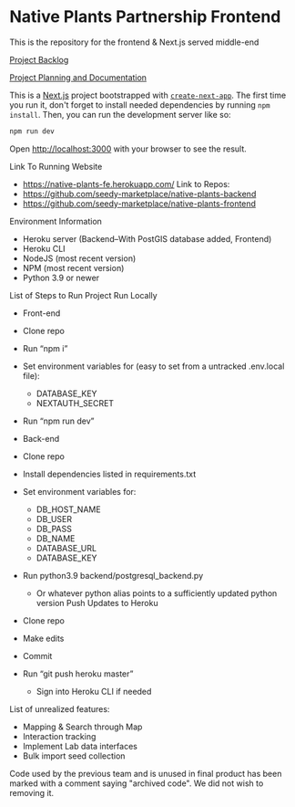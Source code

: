 # Native Plants Partnership Frontend

This is the repository for the frontend & Next.js served middle-end

[Project Backlog](https://github.com/orgs/seedy-marketplace/projects/1/views/1)

[Project Planning and Documentation](https://drive.google.com/drive/folders/1ivcA0_8ouJqmQ-Y3_hFjtCpC_T124ceZ?usp=share_link)

This is a [Next.js](https://nextjs.org/) project bootstrapped with [`create-next-app`](https://github.com/vercel/next.js/tree/canary/packages/create-next-app).  The first time you run it, don't forget to install needed dependencies by running `npm install`.  Then, you can run the development server like so:
```bash
npm run dev
```
Open [http://localhost:3000](http://localhost:3000) with your browser to see the result.

Link To Running Website
* https://native-plants-fe.herokuapp.com/
Link to Repos:
* https://github.com/seedy-marketplace/native-plants-backend
* https://github.com/seedy-marketplace/native-plants-frontend

Environment Information
* Heroku server (Backend–With PostGIS database added, Frontend)
* Heroku CLI
* NodeJS (most recent version)
* NPM (most recent version)
* Python 3.9 or newer

List of Steps to Run Project
Run Locally
* Front-end
* Clone repo
* Run “npm i”
* Set environment variables for (easy to set from a untracked .env.local file):
   * DATABASE_KEY
   * NEXTAUTH_SECRET
* Run “npm run dev”

* Back-end 
* Clone repo
* Install dependencies listed in requirements.txt
* Set environment variables for:
   * DB_HOST_NAME
   * DB_USER
   * DB_PASS
   * DB_NAME
   * DATABASE_URL
   * DATABASE_KEY
* Run python3.9 backend/postgresql_backend.py
   * Or whatever python alias points to a sufficiently updated python version
Push Updates to Heroku
* Clone repo
* Make edits
* Commit
* Run “git push heroku master”
   * Sign into Heroku CLI if needed


List of unrealized features:
* Mapping & Search through Map
* Interaction tracking
* Implement Lab data interfaces
* Bulk import seed collection

Code used by the previous team and is unused in final product has been marked with a comment saying "archived code". We did not wish to removing it. 
